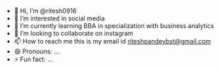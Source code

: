  - 👋 Hi, I’m @ritesh0916
- 👀 I’m interested in social media
- 🌱 I’m currently learning BBA in specialization with business analytics
- 💞️ I’m looking to collaborate on instagram
- 📫 How to reach me this is my email id riteshpandeybst@gmail.com
- 😄 Pronouns: ...
- ⚡ Fun fact: ...

<!---
ritesh0916/ritesh0916 is a ✨ special ✨ repository because its `README.md` (this file) appears on your GitHub profile.
You can click the Preview link to take a look at your changes.
--->
